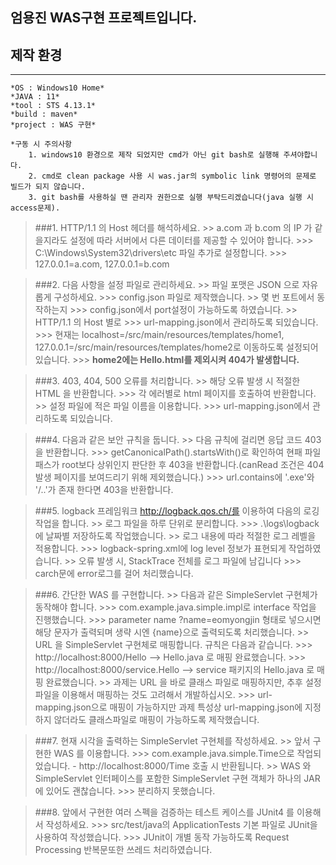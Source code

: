 엄용진 WAS구현 프로젝트입니다.
---

## 제작 환경
---
```
*OS : Windows10 Home*
*JAVA : 11*
*tool : STS 4.13.1*
*build : maven*
*project : WAS 구현*
```

```
*구동 시 주의사항
    1. windows10 환경으로 제작 되었지만 cmd가 아닌 git bash로 실행해 주셔야합니다.
    2. cmd로 clean package 사용 시 was.jar의 symbolic link 명령어의 문제로 빌드가 되지 않습니다.
    3. git bash를 사용하실 땐 관리자 권한으로 실행 부탁드리겠습니다(java 실행 시 access문제).
``` 


>###1. HTTP/1.1 의 Host 헤더를 해석하세요.
    >> a.com 과 b.com 의 IP 가 같을지라도 설정에 따라 서버에서 다른 데이터를 제공할 수 있어야 합니다.
        >>> C:\Windows\System32\drivers\etc 파일 추가로 설정합니다.
        >>> 127.0.0.1=a.com, 127.0.0.1=b.com
 
>###2. 다음 사항을 설정 파일로 관리하세요.
    >> 파일 포맷은 JSON 으로 자유롭게 구성하세요.
        >>> config.json 파일로 제작했습니다.
    >> 몇 번 포트에서 동작하는지
        >>> config.json에서 port설정이 가능하도록 하였습니다.
    >>  HTTP/1.1 의 Host 별로 
        >>> url-mapping.json에서 관리하도록 되있습니다.
        >>> 현재는 localhost=/src/main/resources/templates/home1, 127.0.0.1=/src/main/resources/templates/home2로 이동하도록 설정되어 있습니다.
        >>> **home2에는 Hello.html를 제외시켜 404가 발생합니다.**

>###3. 403, 404, 500 오류를 처리합니다.
    >> 해당 오류 발생 시 적절한 HTML 을 반환합니다.
        >>> 각 에러별로 html 페이지를 호출하여 반환합니다.
    >> 설정 파일에 적은 파일 이름을 이용합니다.
        >>> url-mapping.json에서 관리하도록 되있습니다.

>###4. 다음과 같은 보안 규칙을 둡니다.
    >> 다음 규칙에 걸리면 응답 코드 403 을 반환합니다.
        >>> getCanonicalPath().startsWith()로 확인하여 현패 파일 패스가 root보다 상위인지 판단한 후 403을 반환합니다.(canRead 조건은 404발생 페이지를 보여드리기 위해 제외했습니다.)
        >>> url.contains에 '.exe'와 '/..'가 존재 한다면 403을 반환합니다.

>###5. logback 프레임워크 http://logback.qos.ch/를 이용하여 다음의 로깅 작업을 합니다.
    >> 로그 파일을 하루 단위로 분리합니다.
        >>> .\logs\logback에 날짜별 저장하도록 작업했습니다.
    >> 로그 내용에 따라 적절한 로그 레벨을 적용합니다.
        >>> logback-spring.xml에 log level 정보가 표현되게 작업하였습니다.
    >> 오류 발생 시, StackTrace 전체를 로그 파일에 남깁니다
        >>> carch문에 error로그를 걸어 처리했습니다.

>###6. 간단한 WAS 를 구현합니다.
    >> 다음과 같은 SimpleServlet 구현체가 동작해야 합니다.
        >>> com.example.java.simple.impl로 interface 작업을 진행했습니다.
        >>> parameter name ?name=eomyongjin 형태로 넣으시면 해당 문자가 출력되며 생략 시엔 {name}으로 출력되도록 처리했습니다.
    >> URL 을 SimpleServlet 구현체로 매핑합니다. 규칙은 다음과 같습니다.
        >>> http://localhost:8000/Hello --> Hello.java 로 매핑 완료했습니다.
        >>> http://localhost:8000/service.Hello --> service 패키지의 Hello.java 로 매핑 완료했습니다.
    >> 과제는 URL 을 바로 클래스 파일로 매핑하지만, 추후 설정 파일을 이용해서 매핑하는 것도 고려해서 개발하십시오.
        >>> url-mapping.json으로 매핑이 가능하지만 과제 특성상 url-mapping.json에 지정하지 않더라도 클래스파일로 매핑이 가능하도록 제작했습니다.

>###7. 현재 시각을 출력하는 SimpleServlet 구현체를 작성하세요.
    >> 앞서 구현한 WAS 를 이용합니다.
        >>> com.example.java.simple.Time으로 작업되었습니다. - http://localhost:8000/Time 호출 시 반환됩니다.
    >> WAS 와 SimpleServlet 인터페이스를 포함한 SimpleServlet 구현 객체가 하나의 JAR 에 있어도 괜찮습니다.
        >>> 분리하지 못했습니다.
	
>###8. 앞에서 구현한 여러 스펙을 검증하는 테스트 케이스를 JUnit4 를 이용해서 작성하세요.
        >>> src/test/java의 ApplicationTests 기본 파일로 JUnit을 사용하여 작성했습니다.
        >>> JUnit이 개별 동작 가능하도록 Request Processing 반복문또한 쓰레드 처리하였습니다.
        